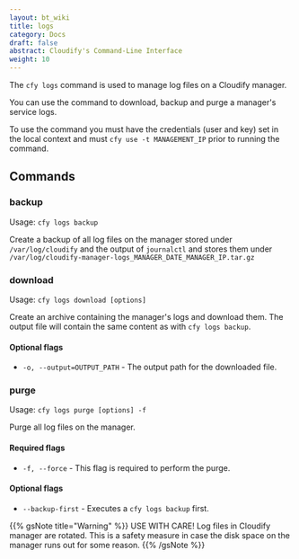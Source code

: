 ```yaml
---
layout: bt_wiki
title: logs
category: Docs
draft: false
abstract: Cloudify's Command-Line Interface
weight: 10
---
```


The `cfy logs` command is used to manage log files on a Cloudify manager.

You can use the command to download, backup and purge a manager's service logs.

To use the command you must have the credentials (user and key) set in the local context and must `cfy use -t MANAGEMENT_IP` prior to running the command.


## Commands

### backup

Usage: `cfy logs backup`

Create a backup of all log files on the manager stored under `/var/log/cloudify` and the output of `journalctl` and stores them under `/var/log/cloudify-manager-logs_MANAGER_DATE_MANAGER_IP.tar.gz`


### download

Usage: `cfy logs download [options]` 

Create an archive containing the manager's logs and download them. The output file will contain the same content as with `cfy logs backup`.

#### Optional flags

* `-o, --output=OUTPUT_PATH` - The output path for the downloaded file.


### purge

Usage: `cfy logs purge [options] -f`

Purge all log files on the manager.

#### Required flags

* `-f, --force` - This flag is required to perform the purge.

#### Optional flags

* `--backup-first` - Executes a `cfy logs backup` first.

{{% gsNote title="Warning" %}}
USE WITH CARE! Log files in Cloudify manager are rotated. This is a safety measure in case the disk space on the manager runs out for some reason.
{{% /gsNote %}}
